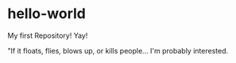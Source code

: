 # hello-world
My first Repository!  Yay!

"If it floats, flies, blows up, or kills people... I'm probably interested.
